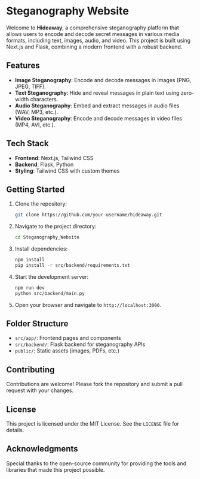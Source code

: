 # Steganography Website

Welcome to **Hideaway**, a comprehensive steganography platform that allows users to encode and decode secret messages in various media formats, including text, images, audio, and video. This project is built using Next.js and Flask, combining a modern frontend with a robust backend.

## Features

- **Image Steganography**: Encode and decode messages in images (PNG, JPEG, TIFF).
- **Text Steganography**: Hide and reveal messages in plain text using zero-width characters.
- **Audio Steganography**: Embed and extract messages in audio files (WAV, MP3, etc.).
- **Video Steganography**: Encode and decode messages in video files (MP4, AVI, etc.).

## Tech Stack

- **Frontend**: Next.js, Tailwind CSS
- **Backend**: Flask, Python
- **Styling**: Tailwind CSS with custom themes

## Getting Started

1. Clone the repository:
   ```bash
   git clone https://github.com/your-username/hideaway.git
   ```
2. Navigate to the project directory:
   ```bash
   cd Steganography_Website
   ```
3. Install dependencies:
   ```bash
   npm install
   pip install -r src/backend/requirements.txt
   ```
4. Start the development server:
   ```bash
   npm run dev
   python src/backend/main.py
   ```
5. Open your browser and navigate to `http://localhost:3000`.

## Folder Structure

- `src/app/`: Frontend pages and components
- `src/backend/`: Flask backend for steganography APIs
- `public/`: Static assets (images, PDFs, etc.)

## Contributing

Contributions are welcome! Please fork the repository and submit a pull request with your changes.

## License

This project is licensed under the MIT License. See the `LICENSE` file for details.

## Acknowledgments

Special thanks to the open-source community for providing the tools and libraries that made this project possible.
